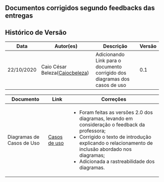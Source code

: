 ## Documentos corrigidos segundo feedbacks das entregas

## Histórico de Versão

<table>
  <thead>
    <tr>
      <th>Data</th>
      <th>Autor(es)</th>
      <th>Descrição</th>
      <th>Versão</th>
    </tr>
  </thead>

  <tbody>
    <tr>
      <td>22/10/2020</td>
      <td>
        Caio César Beleza(<a target="blank" href="https://github.com/Caiocbeleza">Caiocbeleza</a>)
      </td>
      <td>Adicionando Link para o documento corrigido dos diagramas dos casos de uso </td>
      <td>0.1</td>
    </tr>
  </tbody>
</table>


|Documento|Link|Correções|
|--|--|--|
|Diagramas de Casos de Uso|[Casos de uso](/docs/modelagem/diagramas_dinamicos/diagrama_casos_de_uso.md)|<ul><li>Foram feitas as versões 2.0 dos diagramas, levando em consideração o feedback da professora;</li><li>Corrigido o texto de introdução explicando o relacionamento de inclusão abordado nos diagramas;</li><li>Adicionada a rastreabilidade dos diagramas.</li></ul> |
